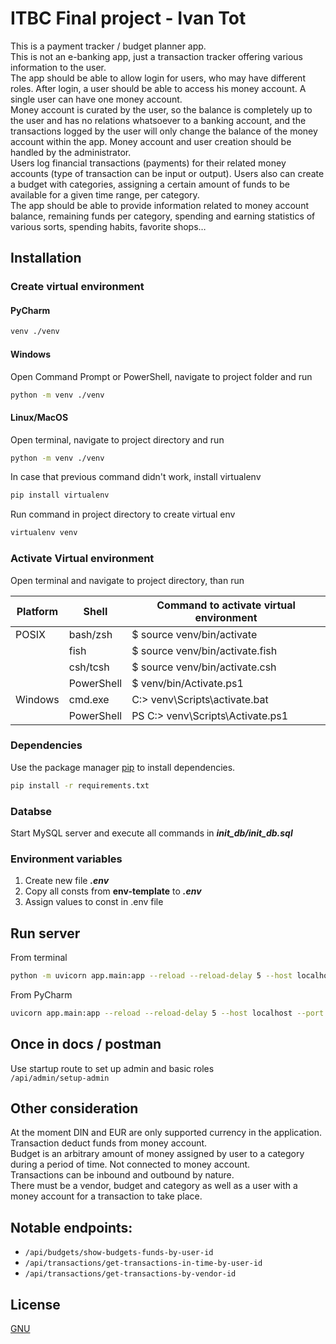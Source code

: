 # ITBC Final project - Ivan Tot

This is a payment tracker / budget planner app.  
This is not an e-banking app, just a transaction tracker offering various information to the user.   
The app should be able to allow login for users, who may have different roles. After login, a user should be able to access his money account. A single user can have one money account.  
Money account is curated by the user, so the balance is completely up to the user and has no relations whatsoever to a banking account, and the transactions logged by the user will only change the balance of the money account within the app.
Money account and user creation should be handled by the administrator.  
Users log financial transactions (payments) for their related money accounts (type of transaction can be input or output).
Users also can create a budget with categories, assigning a certain amount of funds to be available for a given time range, per category.  
The app should be able to provide information related to money account balance, remaining funds per category, spending and earning statistics of various sorts, spending habits, favorite shops…

## Installation

### Create virtual environment
#### PyCharm
```bash
venv ./venv
```
#### Windows
Open Command Prompt or PowerShell, navigate to project folder and run
```bash
python -m venv ./venv
```
#### Linux/MacOS
Open terminal, navigate to project directory and run
```bash
python -m venv ./venv
```
In case that previous command didn't work, install virtualenv
```bash
pip install virtualenv
```
Run command in project directory to create virtual env
```bash
virtualenv venv
```
### Activate Virtual environment
Open terminal and navigate to project directory, than run

| Platform | Shell      | Command to activate virtual environment |
|----------|------------|-----------------------------------------|
| POSIX    | bash/zsh   | $ source venv/bin/activate              |
|          | fish       | $ source venv/bin/activate.fish         |
|          | csh/tcsh   | $ source venv/bin/activate.csh          |
|          | PowerShell | $ venv/bin/Activate.ps1                 |
| Windows  | cmd.exe    | C:\> venv\Scripts\activate.bat          |
|          | PowerShell | PS C:\> venv\Scripts\Activate.ps1       |

### Dependencies
Use the package manager [pip](https://pip.pypa.io/en/stable/) to install dependencies.
```bash
pip install -r requirements.txt
```
### Databse
Start MySQL server and execute all commands in **_init_db/init_db.sql_**

### Environment variables
1. Create new file **_.env_**
2. Copy all consts from **env-template** to **_.env_**
3. Assign values to const in .env file


## Run server
From terminal
```bash
python -m uvicorn app.main:app --reload --reload-delay 5 --host localhost --port 8000
```
From PyCharm
```bash
uvicorn app.main:app --reload --reload-delay 5 --host localhost --port 8000
```

## Once in docs / postman
Use startup route to set up admin and basic roles  
`/api/admin/setup-admin`

## Other consideration
At the moment DIN and EUR are only supported currency in the application.  
Transaction deduct funds from money account.   
Budget is an arbitrary amount of money assigned by user to a category during a period of time. Not connected to money account.  
Transactions can be inbound and outbound by nature.  
There must be a vendor, budget and category as well as a user with a money account for a transaction to take place.


## Notable endpoints:  
-    `/api/budgets/show-budgets-funds-by-user-id`
-    `/api/transactions/get-transactions-in-time-by-user-id`
-    `/api/transactions/get-transactions-by-vendor-id`



[//]: # (## Contributing)

[//]: # ()
[//]: # (Pull requests are welcome. For major changes, please open an issue first)

[//]: # (to discuss what you would like to change.)

## License

[GNU](https://www.gnu.org/licenses/gpl-3.0.en.html)